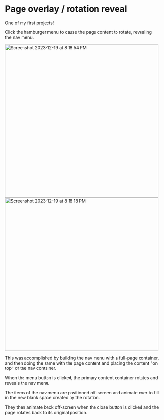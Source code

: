 <h1>Page overlay / rotation reveal</h1>

One of my first projects!

Click the hamburger menu to cause the page content to rotate, revealing the nav menu.

<img width="500" alt="Screenshot 2023-12-19 at 8 18 54 PM" src="https://github.com/m-wheeler-dev/rotate/assets/105622101/8c352a24-2f52-493b-8768-ffc3f63b9054">

<img width="500" alt="Screenshot 2023-12-19 at 8 18 18 PM" src="https://github.com/m-wheeler-dev/rotate/assets/105622101/e64e88a3-2a86-49c9-a4cf-98a6c8efaa9b">

<p>This was accomplished by building the nav menu with a full-page container, and then doing the same with the page content and placing the content "on top" of the nav container. </p>

<p>When the menu button is clicked, the primary content container rotates and reveals the nav menu.</p>

<p>The items of the nav menu are positioned off-screen and animate over to fill in the new blank space created by the rotation.</p>

<p>They then animate back off-screen when the close button is clicked and the page rotates back to its original position.</p>
